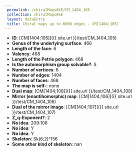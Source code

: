 ```yaml
--- 
 permalink: /chiralMaps6kE/CM_1404_105 
 collection: chiralMaps6kE
 layout: dataEntry
 title: Chiral maps up to 6000 edges - CM[1404;105]
---
```


- **ID**: [CM[1404;105]]({{ site.url }}/test/CM_1404_105)
- **Genus of the underlying surface**: 466
- **Length of the face**: 6
- **Valency**: 468
- **Length of the Petrie polygon**: 468
- **Is the automorphism group solvable?**: S
- **Number of vertices**: 6
- **Number of edges**: 1404
- **Number of faces**: 468
- **The map is self-**: none
- **Dual map**: [CM[1404;108]]({{ site.url }}/test/CM_1404_108)
- **Mirror (enantihomorphic) map**: [CM[1404;106]]({{ site.url }}/test/CM_1404_106)
- **Dual of the mirror image**: [CM[1404;107]]({{ site.url }}/test/CM_1404_107)
- **Z_q-Exponent?**: 2
- **No idea**:  209:106
- **No idea**: Y
- **No idea**: Y
- **Skeleton**: Sk(6;2)^156
- **Some other kind of skeleton**: nan

